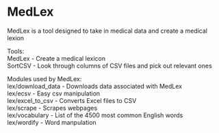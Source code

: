 # MedLex
MedLex is a tool designed to take in medical data and create a medical lexion

Tools:  
MedLex - Create a medical lexicon  
SortCSV - Look through columns of CSV files and pick out relevant ones  

Modules used by MedLex:  
lex/download_data - Downloads data associated with MedLex  
lex/ecsv - Easy csv manipulation  
lex/excel_to_csv - Converts Excel files to CSV  
lex/scrape - Scrapes webpages  
lex/vocabulary - List of the 4500 most common English words  
lex/wordify - Word manpulation  